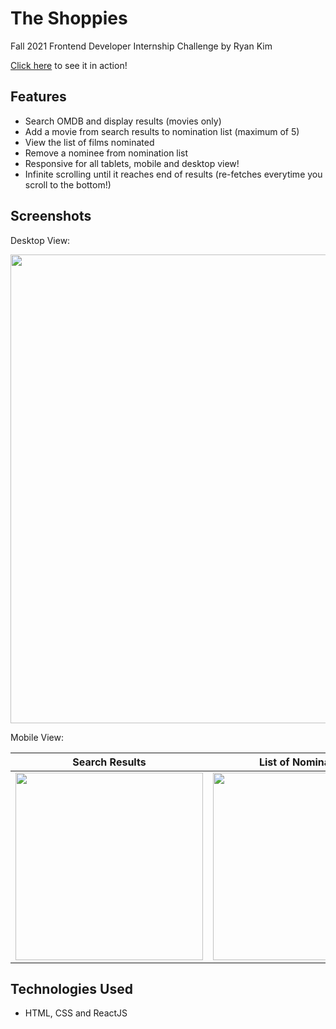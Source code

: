 # The Shoppies

Fall 2021 Frontend Developer Internship Challenge by Ryan Kim

[Click here](https://hanjun1.github.io/the-shoppies/) to see it in action!

## Features

- Search OMDB and display results (movies only)
- Add a movie from search results to nomination list (maximum of 5)
- View the list of films nominated
- Remove a nominee from nomination list
- Responsive for all tablets, mobile and desktop view!
- Infinite scrolling until it reaches end of results (re-fetches everytime you scroll to the bottom!)

## Screenshots

Desktop View:

<img src="https://imgur.com/fXGYuay.png" width="750px">

Mobile View:

|                     Search Results                      |                   List of Nominations                   |
| :-----------------------------------------------------: | :-----------------------------------------------------: |
| <img src="https://imgur.com/yQ5FyKj.png" width="300px"> | <img src="https://imgur.com/9MSU68d.png" width="300px"> |

## Technologies Used

- HTML, CSS and ReactJS
